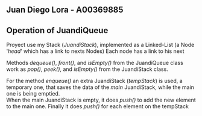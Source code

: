 ## Juan Diego Lora - A00369885

## Operation of JuandiQueue
Proyect use my Stack (*JuandiStack*), implemented as a Linked-List (a Node '_head_' which has a link to nexts Nodes)
Each node has a link to his next

Methods _dequeue()_, _front()_, and _isEmpty()_ from the JuandiQueue class
work as _pop()_, _peek()_, and _isEmpty()_ from the JuandiStack class.

For the method _enqueue()_ an extra JuandiStack (*tempStack*) is used, a temporary one,
that saves the data of the *main* JuandiStack, while the main one is being emptied.<br>
When the main JuandiStack is empty, it does _push()_ to add the new element to the main one.
Finally it does _push()_ for each element on the tempStack